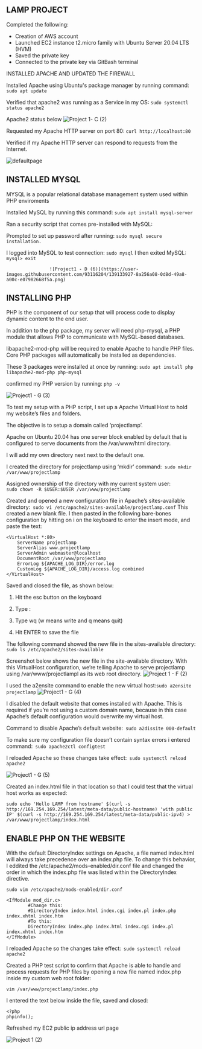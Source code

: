
## LAMP PROJECT

Completed the following: 
* Creation of AWS account 
* Launched EC2 instance t2.micro family with Ubuntu Server 20.04 LTS (HVM)  
* Saved the private key
* Connected to the private key via GitBash terminal

INSTALLED APACHE AND UPDATED THE FIREWALL

Installed Apache using Ubuntu's package manager by running command: ```
                                                                   sudo apt update 
                                                                    ```

Verified that apache2 was running as a Service in my OS: ```
                                                       sudo systemctl status apache2
                                                         ```

Apache2 status below 
![Project 1- C (2)](https://user-images.githubusercontent.com/93116204/138972237-0c769ceb-4afe-44ce-abfe-28d2e87b8560.png)

Requested my Apache HTTP server on port 80: ```
                                        curl http://localhost:80
                                            ```

Verified if my Apache HTTP server can respond to requests from the Internet. 

![defaultpage](https://user-images.githubusercontent.com/93116204/138972873-9a287524-61b1-4506-9e6e-58232be745c3.png)



## INSTALLED MYSQL

MYSQL is a popular relational database management system used within PHP enviroments

Installed MySQL by running this command: ```sudo apt install mysql-server
                                         ```

Ran a security script that comes pre-installed with MySQL: 

Prompted to set up password after running:  ```
                                           sudo mysql secure installation.
                                            ```

I logged into MySQL to test connection: ```
                                        sudo mysql
                                        ```
I then exited MySQL: ```
                     mysql> exit
                     ```
                     
                    ![Project1 - D (6)](https://user-images.githubusercontent.com/93116204/139133927-8a256a08-0d8d-49a8-a00c-e07982668f5a.png)
                    
                    
 
## INSTALLING PHP

PHP is the component of our setup that will process code to display dynamic content to the end user.

In addition to the php package, my server will need php-mysql, a PHP module that allows PHP to communicate with MySQL-based databases.

libapache2-mod-php will be required to enable Apache to handle PHP files. Core PHP packages will automatically be installed as dependencies.

These 3 packages were installed at once by running: ```
                                                    sudo apt install php libapache2-mod-php php-mysql
                                                    ```
                                                   
                                                    
 confirmed my PHP version by running: ```
                                      php -v
                                      ```
                                      
                                      
                                      
  ![Project1 - G (3)](https://user-images.githubusercontent.com/93116204/139135928-1216975b-7405-43d8-be96-29b392ab3404.png)

To test my setup with a PHP script, I set up a Apache Virtual Host to hold my website’s files and folders. 

The objective is to setup a domain called ‘projectlamp’.

Apache on Ubuntu 20.04 has one server block enabled by default that is configured to serve documents from the /var/www/html directory. 

I will add my own directory next next to the default one.

I created the directory for projectlamp using ‘mkdir’ command:``` 
                                                              sudo mkdir /var/www/projectlamp
                                                              ```
                                                              
 Assigned ownership of the directory with my current system user: ```      
                                                                  sudo chown -R $USER:$USER /var/www/projectlamp   
                                                                  ```
                                                                  
 Created and opened a new configuration file in Apache’s sites-available directory:``` 
                                                                                   sudo vi /etc/apache2/sites-available/projectlamp.conf
                                                                                   ```
This created a new blank file. I then pasted  in the following bare-bones configuration by hitting on i on the keyboard to enter the insert mode, and paste the text:

```
<VirtualHost *:80>
    ServerName projectlamp
    ServerAlias www.projectlamp 
    ServerAdmin webmaster@localhost
    DocumentRoot /var/www/projectlamp
    ErrorLog ${APACHE_LOG_DIR}/error.log
    CustomLog ${APACHE_LOG_DIR}/access.log combined
</VirtualHost>
```

Saved and closed the file, as shown below:

1. Hit the esc button on the keyboard

1. Type :

1. Type wq (w means write and q means quit)

1. Hit ENTER to save the file

The following command showed the new file in the sites-available directory: ```
                                                                            sudo ls /etc/apache2/sites-available
                                                                            ```

Screenshot below shows the new file in the site-available directory. With this VirtualHost configuration, we’re telling Apache to serve projectlamp using /var/www/projectlampl as its web root directory. 
![Project 1 - F (2)](https://user-images.githubusercontent.com/93116204/139141359-ff767a0c-969e-4e27-8f7b-59df825621f2.png)


I used the a2ensite command to enable the new virtual host:```
                                                           sudo a2ensite projectlamp
                                                           ```
![Project1 - G (4)](https://user-images.githubusercontent.com/93116204/139143110-b8438846-7b52-45e0-a8f4-25716ad20dc7.png)

I disabled the default website that comes installed with Apache. This is required if you’re not using a custom domain name, because in this case Apache’s default configuration would overwrite my virtual host. 


Command to disable Apache’s default website:``` 
                                            sudo a2dissite 000-default
                                            ```

To make sure my configuration file doesn’t contain syntax errors i entered command:``` 
                                                                                   sudo apache2ctl configtest
                                                                                   ```
                                                                                   
I reloaded Apache so these changes take effect:``` 
                                               sudo systemctl reload apache2
                                               ```
                                               
![Project1 - G (5)](https://user-images.githubusercontent.com/93116204/139145212-6c4570d6-138f-4021-a878-a56e0fc59a17.png)
                                              

Created an index.html file in that location so that I could test that the virtual host works as expected:

```
sudo echo 'Hello LAMP from hostname' $(curl -s http://169.254.169.254/latest/meta-data/public-hostname) 'with public IP' $(curl -s http://169.254.169.254/latest/meta-data/public-ipv4) > /var/www/projectlamp/index.html
```


## ENABLE PHP ON THE WEBSITE

With the default DirectoryIndex settings on Apache, a file named index.html will always take precedence over an index.php file. To change this behavior, I eddited the /etc/apache2/mods-enabled/dir.conf file and changed the order in which the index.php file was listed within the DirectoryIndex directive.

```
sudo vim /etc/apache2/mods-enabled/dir.conf
```

```
<IfModule mod_dir.c>
        #Change this:
        #DirectoryIndex index.html index.cgi index.pl index.php index.xhtml index.htm
        #To this:
        DirectoryIndex index.php index.html index.cgi index.pl index.xhtml index.htm
</IfModule>
```

I reloaded Apache so the changes take effect:``` 
                                             sudo systemctl reload apache2
                                             ```
                                             
 Created a PHP test script to confirm that Apache is able to handle and process requests for PHP files by opening a new file named index.php inside my custom web root folder:
 
 ``` 
vim /var/www/projectlamp/index.php
```       

I entered the text below inside the file, saved and closed:

```
<?php
phpinfo();
```

Refreshed my EC2 public ip address url page

![Project 1 (2)](https://user-images.githubusercontent.com/93116204/139148367-d847b8c7-f1be-43a1-b38b-d8cbc03ab1f7.png)

